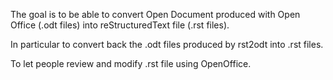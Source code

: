 The goal is to be able to convert Open Document produced with Open Office (.odt files) into reStructuredText file (.rst files).

In particular to convert back the .odt files produced by rst2odt into .rst files.

To let people review and modify .rst file using OpenOffice.